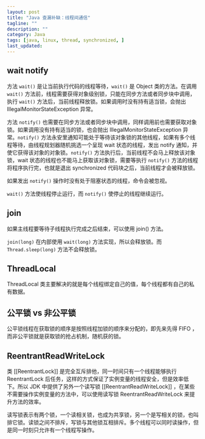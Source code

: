 ```yaml
---
layout: post
title: "Java 查漏补缺：线程间通信"
tagline: ""
description: ""
category: Java
tags: [java, linux, thread, synchronized, ]
last_updated:
---
```



## wait notify

方法 `wait()` 是让当前执行代码的线程等待，`wait()` 是 Object 类的方法。在调用 `wait()` 方法前，线程需要获得对象级别锁，只能在同步方法或者同步块中调用，执行 `wait()` 方法后，当前线程释放锁。如果调用时没有持有适当锁，会抛出 IllegalMonitorStateException 异常。

方法 `notify()` 也需要在同步方法或者同步块中调用，同样调用前也需要获取对象锁。如果调用没有持有适当的锁，也会抛出 IllegalMonitorStateException 异常。`notify()` 方法永安里通知可能处于等待该对象锁的其他线程，如果有多个线程等待，由线程规划器随机挑选一个呈现 wait 状态的线程，发出 notify 通知，并使它获得该对象的对象锁。`notify()` 方法执行后，当前线程不会马上释放该对象锁，wait 状态的线程也不能马上获取该对象锁，需要等执行 `notify()` 方法的线程将程序执行完，也就是退出 synchronized 代码块之后，当前线程才会被释放锁。

如果发出 `notify()` 操作时没有处于阻塞状态的线程，命令会被忽视。

`wait()` 方法使线程停止运行，而 `notify()` 使停止的线程继续运行。

## join
如果主线程要等待子线程执行完成之后结束，可以使用 join() 方法。

`join(long)` 在内部使用 `wait(long)` 方法实现，所以会释放锁。而 `Thread.sleep(long)` 方法不会释放锁。

## ThreadLocal

ThreadLocal 类主要解决的就是每个线程绑定自己的值，每个线程都有自己的私有数据。

## 公平锁 vs 非公平锁
公平锁线程在获取锁的顺序是按照线程加锁的顺序来分配的，即先来先得 FIFO ，而非公平锁就是获取锁的抢占机制，随机获的锁。

## ReentrantReadWriteLock
类 [[ReentrantLock]] 是完全互斥排他，同一时间只有一个线程能够执行 ReentrantLock 后任务，这样的方式保证了实例变量的线程安全，但是效率低下。所以 JDK 中提供了另外一个读写锁 [[ReentrantReadWriteLock]] ，在某些不需要操作实例变量的方法中，可以使用读写锁 ReentrantReadWriteLock 来提升方法的效率。

读写锁表示有两个锁，一个读相关锁，也成为共享锁，另一个是写相关的锁，也叫排它锁。读锁之间不排斥，写锁与其他锁互相排斥。多个线程可以同时读操作，但是同一时刻只允许有一个线程写操作。


